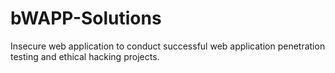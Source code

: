 # bWAPP-Solutions
Insecure web application to conduct successful web application penetration testing and ethical hacking projects.
